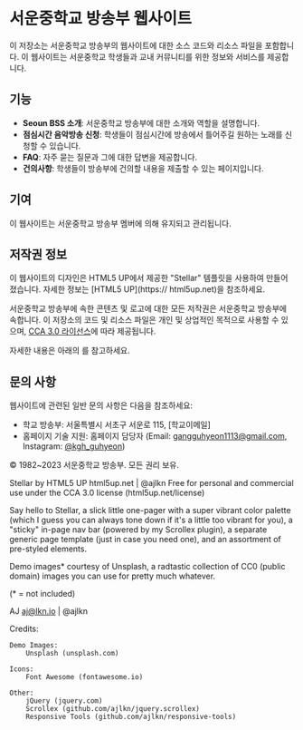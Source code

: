 <!-- Explanation -->
# 서운중학교 방송부 웹사이트

이 저장소는 서운중학교 방송부의 웹사이트에 대한 소스 코드와 리소스 파일을 포함합니다. 이 웹사이트는 서운중학교 학생들과 교내 커뮤니티를 위한 정보와 서비스를 제공합니다.

## 기능

- **Seoun BSS 소개**: 서운중학교 방송부에 대한 소개와 역할을 설명합니다.
- **점심시간 음악방송 신청**: 학생들이 점심시간에 방송에서 틀어주길 원하는 노래를 신청할 수 있습니다.
- **FAQ**: 자주 묻는 질문과 그에 대한 답변을 제공합니다.
- **건의사항**: 학생들이 방송부에 건의할 내용을 제출할 수 있는 페이지입니다.

## 기여

이 웹사이트는 서운중학교 방송부 멤버에 의해 유지되고 관리됩니다.

## 저작권 정보

이 웹사이트의 디자인은 HTML5 UP에서 제공한 "Stellar" 템플릿을 사용하여 만들어졌습니다. 자세한 정보는 [HTML5 UP](https://
html5up.net)을 참조하세요.

서운중학교 방송부에 속한 콘텐츠 및 로고에 대한 모든 저작권은 서운중학교 방송부에 속합니다. 이 저장소의 코드 및 리소스 파일은 개인 및 상업적인 목적으로 사용할 수 있으며, [CCA 3.0 라이선스](html5up.net/license)에 따라 제공됩니다.

자세한 내용은 아래의 <!-- Sorces -->를 참고하세요.

## 문의 사항

웹사이트에 관련된 일반 문의 사항은 다음을 참조하세요:

- 학교 방송부: 서울특별시 서초구 서운로 115, [학교이메일]
- 홈페이지 기술 지원: 홈페이지 담당자 (Email: [gangguhyeon1113@gmail.com](mailto:gangguhyeon1113@gmail.com), Instagram: [@kgh_guhyeon](https://www.instagram.com/kgh_guhyeon))

© 1982~2023 서운중학교 방송부. 모든 권리 보유.

<!-- Sorces -->
Stellar by HTML5 UP
html5up.net | @ajlkn
Free for personal and commercial use under the CCA 3.0 license (html5up.net/license)


Say hello to Stellar, a slick little one-pager with a super vibrant color palette (which
I guess you can always tone down if it's a little too vibrant for you), a "sticky" in-page
nav bar (powered by my Scrollex plugin), a separate generic page template (just in case
you need one), and an assortment of pre-styled elements.

Demo images* courtesy of Unsplash, a radtastic collection of CC0 (public domain) images
you can use for pretty much whatever.

(* = not included)

AJ
aj@lkn.io | @ajlkn


Credits:

	Demo Images:
		Unsplash (unsplash.com)

	Icons:
		Font Awesome (fontawesome.io)

	Other:
		jQuery (jquery.com)
		Scrollex (github.com/ajlkn/jquery.scrollex)
		Responsive Tools (github.com/ajlkn/responsive-tools)
